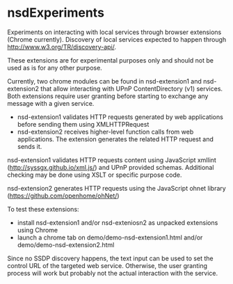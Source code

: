 nsdExperiments
==============

Experiments on interacting with local services through browser extensions (Chrome currently).
Discovery of local services expected to happen through http://www.w3.org/TR/discovery-api/.

These extensions are for experimental purposes only and should not be used as is for any other purpose.

Currently, two chrome modules can be found in nsd-extension1 and nsd-extension2 that allow interacting with UPnP ContentDirectory (v1) services.
Both extensions require user granting before starting to exchange any message with a given service.
- nsd-extension1 validates HTTP requests generated by web applications before sending them using XMLHTTPRequest
- nsd-extension2 receives higher-level function calls from web applications. The extension generates the related HTTP request and sends it.

nsd-extension1 validates HTTP requests content using JavaScript xmllint (http://syssgx.github.io/xml.js/) and UPnP provided schemas.
Additional checking may be done using XSLT or specific purpose code.

nsd-extension2 generates HTTP requests using the JavaScript ohnet library (https://github.com/openhome/ohNet/)


To test these extensions:
- install nsd-extension1 and/or nsd-exteniosn2 as unpacked extensions using Chrome
- launch a chrome tab on demo/demo-nsd-extension1.html and/or demo/demo-nsd-extension2.html

Since no SSDP discovery happens, the text input can be used to set the control URL of the targeted web service.
Otherwise, the user granting process will work but probably not the actual interaction with the service.
